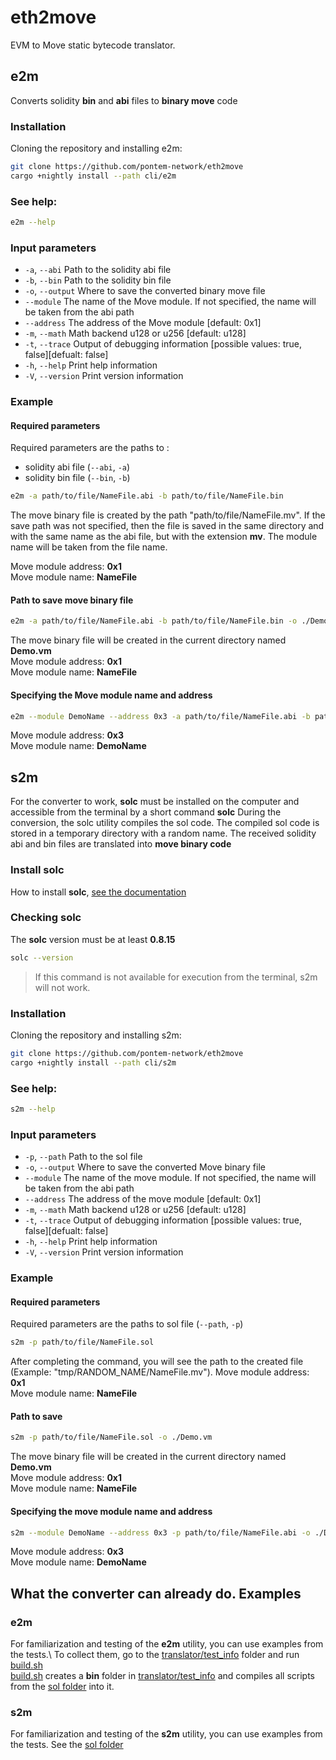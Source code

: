 # eth2move

EVM to Move static bytecode translator.

## e2m
Converts solidity **bin** and **abi** files to **binary move** code

### Installation
Cloning the repository and installing e2m:

```bash
git clone https://github.com/pontem-network/eth2move
cargo +nightly install --path cli/e2m
```

### See help:
```bash
e2m --help
```

### Input parameters
* `-a`, `--abi`         Path to the solidity abi file
* `-b`, `--bin`         Path to the solidity bin file
* `-o`, `--output`      Where to save the converted binary move file
* `--module`            The name of the Move module. If not specified, the name will be taken from the abi path
* `--address`           The address of the Move module [default: 0x1]
* `-m`, `--math`        Math backend u128 or u256 [default: u128]
* `-t`, `--trace`       Output of debugging information [possible values: true, false][defualt: false]
* `-h`, `--help`        Print help information
* `-V`, `--version`     Print version information

### Example
#### Required parameters
Required parameters are the paths to :
* solidity abi file (``--abi``, ``-a``)
* solidity bin file (``--bin``, ``-b``)

```bash
e2m -a path/to/file/NameFile.abi -b path/to/file/NameFile.bin  
```

The move binary file is created by the path "path/to/file/NameFile.mv".
If the save path was not specified, then the file is saved in the same directory and with the same name as the abi file, 
but with the extension **mv**.
The module name will be taken from the file name.

Move module address: **0x1**\
Move module name: **NameFile**

#### Path to save move binary file

```bash
e2m -a path/to/file/NameFile.abi -b path/to/file/NameFile.bin -o ./Demo.vm
```
The move binary file will be created in the current directory named **Demo.vm**\
Move module address: **0x1** \
Move module name: **NameFile**

#### Specifying the Move module name and address

```bash
e2m --module DemoName --address 0x3 -a path/to/file/NameFile.abi -b path/to/file/NameFile.bin -o ./Demo.vm 
```
Move module address: **0x3** \
Move module name: **DemoName**

## s2m
For the converter to work, **solc** must be installed on the computer and accessible from the terminal by a short command **solc**
During the conversion, the solc utility compiles the sol code. The compiled sol code is stored in a temporary directory with a random name.
The received solidity abi and bin files are translated into **move binary code**

### Install solc

How to install **solc**, [see the documentation](https://docs.soliditylang.org/en/develop/installing-solidity.html)

### Checking solc

The **solc** version must be at least **0.8.15**

```bash
solc --version
```
> If this command is not available for execution from the terminal, s2m will not work.


### Installation
Cloning the repository and installing s2m:

```bash
git clone https://github.com/pontem-network/eth2move
cargo +nightly install --path cli/s2m
```

### See help:
```bash
s2m --help
```

### Input parameters
* `-p`, `--path`        Path to the sol file
* `-o`, `--output`      Where to save the converted Move binary file
* `--module`            The name of the move module. If not specified, the name will be taken from the abi path
* `--address`           The address of the move module [default: 0x1]
* `-m`, `--math`        Math backend u128 or u256 [default: u128]
* `-t`, `--trace`       Output of debugging information [possible values: true, false][defualt: false]
* `-h`, `--help`        Print help information
* `-V`, `--version`     Print version information

### Example
#### Required parameters
Required parameters are the paths to sol file (``--path``, ``-p``)

```bash
s2m -p path/to/file/NameFile.sol  
```

After completing the command, you will see the path to the created file (Example: "tmp/RANDOM_NAME/NameFile.mv").
Move module address: **0x1**\
Move module name: **NameFile**

#### Path to save

```bash
s2m -p path/to/file/NameFile.sol -o ./Demo.vm
```

The move binary file will be created in the current directory named **Demo.vm**\
Move module address: **0x1** \
Move module name: **NameFile**

#### Specifying the move module name and address

```bash
s2m --module DemoName --address 0x3 -p path/to/file/NameFile.abi -o ./Demo.vm 
```

Move module address: **0x3** \
Move module name: **DemoName**

## What the converter can already do. Examples
### e2m
For familiarization and testing of the **e2m** utility, you can use examples from the tests.\ 
To collect them, go to the [translator/test_info](https://github.com/pontem-network/eth2move/tree/master/translator/test_infra) folder 
and run [build.sh](https://github.com/pontem-network/eth2move/blob/master/translator/test_infra/build.sh)\
[build.sh](https://github.com/pontem-network/eth2move/blob/master/translator/test_infra/build.sh) creates a **bin** folder in [translator/test_info](https://github.com/pontem-network/eth2move/tree/master/translator/test_infra) and compiles all scripts from the [sol folder](https://github.com/pontem-network/eth2move/tree/master/translator/test_infra/sol) into it.


### s2m
For familiarization and testing of the **s2m** utility, you can use examples from the tests. 
See the [sol folder](https://github.com/pontem-network/eth2move/tree/master/translator/test_infra/sol)